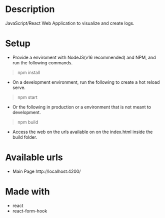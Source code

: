 # Description
JavaScript/React Web Application to visualize and create logs.

# Setup
- Provide a enviroment with NodeJS(v16 recommended) and NPM, and run the following commands.
> npm install

- On a development environment, run the following to create a hot reload serve.
> npm start

- Or the following in production or a environment that is not meant to development.
> npm build

- Access the web on the urls available on on the index.html inside the build folder.

# Available urls
- Main Page http://localhost:4200/

# Made with
- react
- react-form-hook